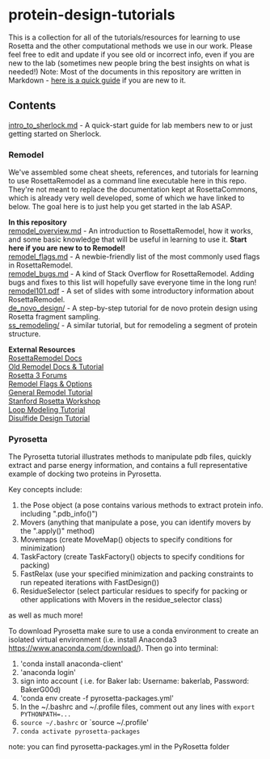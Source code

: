 # protein-design-tutorials
This is a collection for all of the tutorials/resources for learning to use Rosetta and the other computational methods we use in our work. Please feel free to edit and update if you see old or incorrect info, even if you are new to the lab (sometimes new people bring the best insights on what is needed!) Note: Most of the documents in this repository are written in Markdown - [here is a quick guide](https://guides.github.com/features/mastering-markdown/) if you are new to it.

## Contents
[intro_to_sherlock.md](https://github.com/ProteinDesignLab/protein-design-tutorials/blob/master/intro_to_sherlock.md) - A quick-start guide for lab members new to or just getting started on Sherlock.

### Remodel
We've assembled some cheat sheets, references, and tutorials for learning to use RosettaRemodel as a command line executable here in this repo. They're not meant to replace the documentation kept at RosettaCommons, which is already very well developed, some of which we have linked to below. The goal here is to just help you get started in the lab ASAP.  

**In this repository**  
[remodel_overview.md](https://github.com/ProteinDesignLab/protein-design-tutorials/blob/master/remodel/remodel_overview.md) - An introduction to RosettaRemodel, how it works, and some basic knowledge that will be useful in learning to use it. **Start here if you are new to to Remodel!**  
[remodel_flags.md](https://github.com/ProteinDesignLab/protein-design-tutorials/blob/master/remodel/remodel_flags.md) - A newbie-friendly list of the most commonly used flags in RosettaRemodel.   
[remodel_bugs.md](https://github.com/ProteinDesignLab/protein-design-tutorials/blob/master/remodel/remodel_bugs.md) - A kind of Stack Overflow for RosettaRemodel. Adding bugs and fixes to this list will hopefully save everyone time in the long run!   
[remodel101.pdf](https://github.com/ProteinDesignLab/protein-design-tutorials/blob/master/remodel/remodel101.pdf) - A set of slides with some introductory information about RosettaRemodel.   
[de_novo_design/](https://github.com/ProteinDesignLab/protein-design-tutorials/tree/master/remodel/de_novo_design) - A step-by-step tutorial for de novo protein design using Rosetta fragment sampling.   
[ss_remodeling/](https://github.com/ProteinDesignLab/protein-design-tutorials/tree/master/remodel/ss_remodeling) - A similar tutorial, but for remodeling a segment of protein structure.

**External Resources**  
[RosettaRemodel Docs](https://www.rosettacommons.org/docs/latest/application_documentation/design/rosettaremodel)  
[Old Remodel Docs & Tutorial](https://www.rosettacommons.org/manuals/archive/rosetta3.4_user_guide/d1/d8c/remodel.html)  
[Rosetta 3 Forums](https://www.rosettacommons.org/forums/rosetta-3)  
[Remodel Flags & Options](https://www.rosettacommons.org/docs/latest/full-options-list)  
[General Remodel Tutorial](https://www.rosettacommons.org/docs/latest/application_documentation/design/Remodel)  
[Stanford Rosetta Workshop](http://2016.rosetta.ninja/day-3/rosettaremodel-basic-tutorial)  
[Loop Modeling Tutorial](https://www.rosettacommons.org/demos/latest/tutorials/loop_modeling/loop_modeling)  
[Disulfide Design Tutorial](https://www.rosettacommons.org/docs/latest/application_documentation/design/rosettaremodel#algorithm_disulfide-design)  

### Pyrosetta 
The Pyrosetta tutorial illustrates methods to manipulate pdb files, quickly extract and parse energy information, and contains a full representative example of docking two proteins in Pyrosetta. 

Key concepts include:
1. the Pose object (a pose contains various methods to extract protein info. including ".pdb_info()")
2. Movers (anything that manipulate a pose, you can identify movers by the ".apply()" method)
3. Movemaps (create MoveMap() objects to specify conditions for minimization)
4. TaskFactory (create TaskFactory() objects to specify conditions for packing)
5. FastRelax (use your specified minimization and packing constraints to run repeated iterations with FastDesign())
6. ResidueSelector (select particular residues to specify for packing or other applications with Movers in the residue_selector class)

as well as much more!

To download Pyrosetta make sure to use a conda environment to create an isolated virtual environment (i.e. install Anaconda3 https://www.anaconda.com/download/). Then go into terminal:
1. 'conda install anaconda-client'
2. 'anaconda login'
3. sign into account ( i.e. for Baker lab: Username: bakerlab, Password: BakerG00d)
3. 'conda env create -f pyrosetta-packages.yml'
4. In the ~/.bashrc and ~/.profile files, comment out any lines with `export PYTHONPATH=...`
5. `source ~/.bashrc` or `source ~/.profile'
6. `conda activate pyrosetta-packages`

note: you can find pyrosetta-packages.yml in the PyRosetta folder

